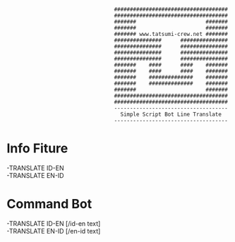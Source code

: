                                       ####################################
                                      ####################################
                                      #######                      #######
                                      #######                      #######
                                      ####### www.tatsumi-crew.net #######
                                      ###############      ###############
                                      ###############      ###############
                                      ###############      ###############
                                      ###############      ###############
                                      #######    ####      ####    #######
                                      #######    ####      ####    #######
                                      #######    ##############    #######
                                      #######    ##############    #######
                                      #######                      #######
                                      ####################################
                                      ####################################
                                      ------------------------------------
                                        Simple Script Bot Line Translate
                                      ------------------------------------

# Info Fiture</br>
-TRANSLATE ID-EN</br>
-TRANSLATE EN-ID</br>
# Command Bot</br>
-TRANSLATE ID-EN [/id-en text]</br>
-TRANSLATE EN-ID [/en-id text]</br>
